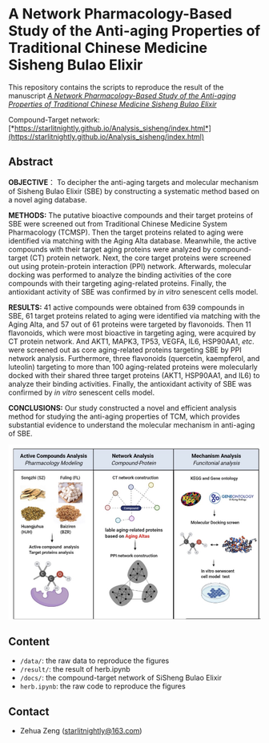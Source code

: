 # A Network Pharmacology-Based Study of the Anti-aging Properties of Traditional Chinese Medicine Sisheng Bulao Elixir

This repository contains the scripts to reproduce the result of the manuscript [*A Network Pharmacology-Based Study of the Anti-aging Properties of Traditional Chinese Medicine Sisheng Bulao Elixir*]( )

Compound-Target network: [*https://starlitnightly.github.io/Analysis_sisheng/index.html*](https://starlitnightly.github.io/Analysis_sisheng/index.html)

## Abstract

**OBJECTIVE**： To decipher the anti-aging targets and molecular mechanism of Sisheng Bulao Elixir (SBE) by constructing a systematic method based on a novel aging database.

**METHODS:** The putative bioactive compounds and their target proteins of SBE were screened out from Traditional Chinese Medicine System Pharmacology (TCMSP). Then the target proteins related to aging were identified via matching with the Aging Alta database. Meanwhile, the active compounds with their target aging proteins were analyzed by compound-target (CT) protein network. Next, the core target proteins were screened out using protein-protein interaction (PPI) network. Afterwards, molecular docking was performed to analyze the binding activities of the core compounds with their targeting aging-related proteins. Finally, the antioxidant activity of SBE was confirmed by *in vitro* senescent cells model.

**RESULTS:** 41 active compounds were obtained from 639 compounds in SBE, 61 target proteins related to aging were identified via matching with the Aging Alta, and 57 out of 61 proteins were targeted by flavonoids. Then 11 flavonoids, which were most bioactive in targeting aging, were acquired by CT protein network. And AKT1, MAPK3, TP53, VEGFA, IL6, HSP90AA1, *etc*. were screened out as core aging-related proteins targeting SBE by PPI network analysis. Furthermore, three flavonoids (quercetin, kaempferol, and luteolin) targeting to more than 100 aging-related proteins were molecularly docked with their shared three target proteins (AKT1, HSP90AA1, and IL6) to analyze their binding activities. Finally, the antioxidant activity of SBE was confirmed by *in vitro* senescent cells model.

**CONCLUSIONS:** Our study constructed a novel and efficient analysis method for studying the anti-aging properties of TCM, which provides substantial evidence to understand the molecular mechanism in anti-aging of SBE.

![image-20220713171240548](summary.png)

## Content

- `/data/`: the raw data to reproduce the figures
- `/result/`: the result of herb.ipynb
- `/docs/`: the compound-target network of SiSheng Bulao Elixir
- `herb.ipynb`: the raw code to reproduce the figures

## Contact

- Zehua Zeng (starlitnightly@163.com)
